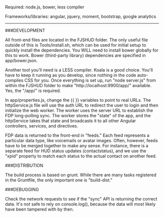 Required: node.js, bower, less compiler

Frameworks/libraries: angular, jquery, moment, bootstrap, google analytics

---

###DEVELOPMENT

All front-end files are located in the FJSHUD folder. The only useful file outside of this is Tools/install.sh, which can be used for initial setup to quickly install the dependencies. You WILL need to install bower globally for this to work. Bower (third-party library) dependencies are specified in app/bower.json.

Another tool you'll need is a LESS compiler. Koala is a good choice. You'll have to keep it running as you develop, since nothing in the code auto-compiles CSS for you. Once everything is set up, run "node server.js" from within the FJSHUD folder to make "http://localhost:9900/app/" available. Yes, the "/app/" is required.

In app/properties.js, change the {{ }} variables to point to real URLs. The httpService.js file will use the auth URL to redirect the user to login and then initialize the web worker. The worker uses the server URL to establish the FDP long-polling sync. The worker stores the "state" of the app, and the httpService takes that state and broadcasts it to all other Angular controllers, services, and directives.

FDP data is returned to the front-end in "feeds." Each feed represents a particular data type, like voicemails or avatar images. Often, however, feeds have to be merged together to make any sense. For instance, there is a separate feed for HUD status updates (contactstatus), and we use the "xpid" property to match each status to the actual contact on another feed.

###DISTRIBUTION

The build process is based on grunt. While there are many tasks registered in the Gruntfile, the only important one is "build-dist."

###DEBUGGING

Check the network requests to see if the "sync" API is returning the correct data. It's not safe to rely on console.log(), because the data will most likely have been tampered with by then.